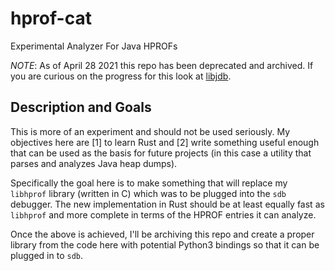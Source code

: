 # hprof-cat
Experimental Analyzer For Java HPROFs

*NOTE*: As of April 28 2021 this repo has been deprecated and archived. If you are curious
on the progress for this look at [libjdb](https://github.com/jgallag88/libjdb).

## Description and Goals

This is more of an experiment and should not be used seriously. My objectives here are
[1] to learn Rust and [2] write something useful enough that can be used as the basis
for future projects (in this case a utility that parses and analyzes Java heap dumps).

Specifically the goal here is to make something that will replace my `libhprof` library
(written in C) which was to be plugged into the `sdb` debugger. The new implementation in
Rust should be at least equally fast as `libhprof` and more complete in terms of the
HPROF entries it can analyze.

Once the above is achieved, I'll be archiving this repo and create a proper library from
the code here with potential Python3 bindings so that it can be plugged in to `sdb`.
